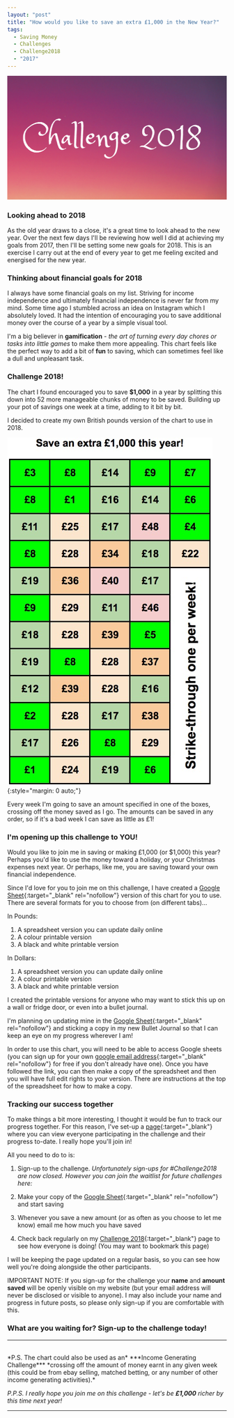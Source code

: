 ```yaml
---
layout: "post"
title: "How would you like to save an extra £1,000 in the New Year?"
tags:
  - Saving Money
  - Challenges
  - Challenge2018
  - "2017"
---
```

![Challenge 2018 image](/i/Challenge_2018.png)


### Looking ahead to 2018

As the old year draws to a close, it's a great time to look ahead to the new year. Over the next few days I'll be reviewing how well I did at achieving my goals from 2017, then I'll be setting some new goals for 2018. This is an exercise I carry out at the end of every year to get me feeling excited and energised for the new year.

### Thinking about financial goals for 2018

I always have some financial goals on my list. Striving for income independence and ultimately financial independence is never far from my mind. Some time ago I stumbled across an idea on Instagram which I absolutely loved. It had the intention of encouraging you to save additional money over the course of a year by a simple visual tool. 

I'm a big believer in **gamification** - _the art of turning every day chores or tasks into little games_ to make them more appealing. This chart feels like the perfect way to add a bit of **fun** to saving, which can sometimes feel like a dull and unpleasant task.

### Challenge 2018!
The chart I found encouraged you to save **$1,000** in a year by splitting this down into 52 more manageable chunks of money to be saved. Building up your pot of savings one week at a time, adding to it bit by bit.

I decided to create my own British pounds version of the chart to use in 2018.

![Challenge 2018 Chart](/i/20171231_Challenge_Chart.jpg){:style="margin: 0 auto;"}

Every week I'm going to save an amount specified in one of the boxes, crossing off the money saved as I go. The amounts can be saved in any order, so if it's a bad week I can save as little as £1! 

### I'm opening up this challenge to YOU!
Would you like to join me in saving or making £1,000 (or $1,000) this year? Perhaps you'd like to use the money toward a holiday, or your Christmas expenses next year. Or perhaps, like me, you are saving toward your own financial independence.

Since I'd love for you to join me on this challenge, I have created a [Google Sheet](https://docs.google.com/spreadsheets/d/1i1E-jIoObX94_FcJNrnCRZKrzkx1hG89UYs8aj-sd0w/edit?usp=sharing){:target="_blank" rel="nofollow"} version of this chart for you to use. There are several formats for you to choose from (on different tabs)...

In Pounds:
1. A spreadsheet version you can update daily online
2. A colour printable version
3. A black and white printable version

In Dollars:
1. A spreadsheet version you can update daily online
2. A colour printable version
3. A black and white printable version

I created the printable versions for anyone who may want to stick this up on a wall or fridge door, or even into a bullet journal.

I'm planning on updating mine in the [Google Sheet](https://docs.google.com/spreadsheets/d/1i1E-jIoObX94_FcJNrnCRZKrzkx1hG89UYs8aj-sd0w/edit?usp=sharing){:target="_blank" rel="nofollow"} and sticking a copy in my new Bullet Journal so that I can keep an eye on my progress wherever I am!

In order to use this chart, you will need to be able to access Google sheets (you can sign up for your own [google email address](https://accounts.google.com/SignUp?service=mail&continue=https%3A%2F%2Fmail.google.com%2Fmail%2Fe-11-1505756f1d3ea4e19169ac43a009cd7c-d7683e716eb4588c9df79cfa25791b5a46a33096&lp=1&hl=en-GB){:target="_blank" rel="nofollow"} for free if you don't already have one). Once you have followed the link, you can then make a copy of the spreadsheet and then you will have full edit rights to your version. There are instructions at the top of the spreadsheet for how to make a copy.

### Tracking our success together
To make things a bit more interesting, I thought it would be fun to track our progress together. For this reason, I've set-up a [page](/challenge_2018.html){:target="_blank"} where you can view everyone participating in the challenge and their progress to-date. I really hope you'll join in!

All you need to do to is:

1.  Sign-up to the challenge.
*Unfortunately sign-ups for #Challenge2018 are now closed. However you can join the waitlist for future challenges here:*
<script async id="_ck_337007" src="https://forms.convertkit.com/337007?v=6"></script>
2. Make your copy of the [Google Sheet](https://docs.google.com/spreadsheets/d/1i1E-jIoObX94_FcJNrnCRZKrzkx1hG89UYs8aj-sd0w/edit?usp=sharing){:target="_blank" rel="nofollow"} and start saving

3. Whenever you save a new amount (or as often as you choose to let me know) email me how much you have saved
4. Check back regularly on my [Challenge 2018](/challenge_2018.html){:target="_blank"} page to see how everyone is doing! (You may want to bookmark this page)

I will be keeping the page updated on a regular basis, so you can see how well you're doing alongside the other participants.

IMPORTANT NOTE: If you sign-up for the challenge your **name** and **amount saved** will be openly visible on my website (but your email address will never be disclosed or visible to anyone). I may also include your name and progress in future posts, so please only sign-up if you are comfortable with this.

### What are you waiting for? Sign-up to the challenge today!

***

<br>
*P.S. The chart could also be used as an* ***Income Generating Challenge*** *crossing off the amount of money earnt in any given week (this could be from ebay selling, matched betting, or any number of other income generating activities).*

*P.P.S. I really hope you join me on this challenge - let's be* ***£1,000*** *richer by this time next year!*

---
<br>
